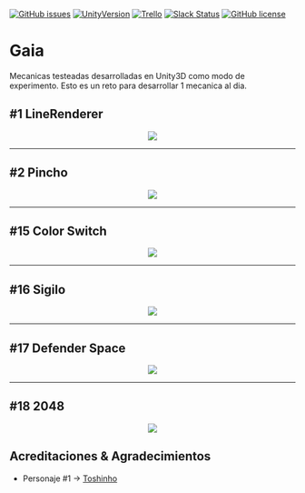 [![GitHub issues](https://img.shields.io/github/issues/Nerve-Alexandria/Gaia.svg)](https://github.com/Nerve-Alexandria/Gaia/issues)
[![UnityVersion](https://img.shields.io/badge/Unity-5.6.1f1-blue.svg)](https://unity3d.com/es)
[![Trello](https://img.shields.io/badge/Trello-OFF-red.svg)](https://github.com/MOON-TYPE/MIcaros)
[![Slack Status](https://moonantonio.herokuapp.com/badge.svg)](https://moonantonio.herokuapp.com/)
[![GitHub license](https://img.shields.io/badge/license-MIT-blue.svg)](https://raw.githubusercontent.com/Nerve-Alexandria/Gaia/master/LICENSE)

# Gaia
Mecanicas testeadas desarrolladas en Unity3D como modo de experimento. Esto es un reto para desarrollar 1 mecanica al dia.

## #1 LineRenderer
<p align="center">
  <img src="https://github.com/Nerve-Alexandria/Gaia/blob/master/res/prev01.gif?raw=true">
</p>

---

## #2 Pincho
<p align="center">
  <img src="https://github.com/Nerve-Alexandria/Gaia/blob/master/res/prev02.gif?raw=true">
</p>

---

## #15 Color Switch
<p align="center">
  <img src="https://github.com/Nerve-Alexandria/Gaia/blob/master/res/prev15.gif?raw=true">
</p>

---

## #16 Sigilo
<p align="center">
  <img src="https://github.com/Nerve-Alexandria/Gaia/blob/master/res/prev16.gif?raw=true">
</p>

---

## #17 Defender Space
<p align="center">
  <img src="https://github.com/Nerve-Alexandria/Gaia/blob/master/res/prev17.gif?raw=true">
</p>

---

## #18 2048
<p align="center">
  <img src="https://github.com/Nerve-Alexandria/Gaia/blob/master/res/prev18.gif?raw=true">
</p>


## Acreditaciones & Agradecimientos

* Personaje #1 -> [Toshinho][1]


[1]: http://toshinho.deviantart.com/
